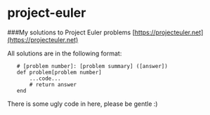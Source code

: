 # project-euler
###My solutions to Project Euler problems [https://projecteuler.net](https://projecteuler.net)

All solutions are in the following format:

       # [problem number]: [problem summary] ([answer])
       def problem[problem number]
           ...code...
           # return answer
       end
       
There is some ugly code in here, please be gentle :)